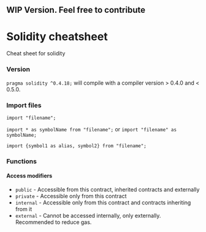 ## WIP Version. Feel free to contribute

# Solidity cheatsheet
Cheat sheet for solidity

### Version

```pragma solidity ^0.4.18;```  will compile with a compiler version  > 0.4.0 and < 0.5.0.

### Import files

```import "filename";```

```import * as symbolName from "filename";``` or ```import "filename" as symbolName;```

```import {symbol1 as alias, symbol2} from "filename";```

### Functions

#### Access modifiers

- ```public``` - Accessible from this contract, inherited contracts and externally
- ```private``` - Accessible only from this contract
- ```internal``` - Accessible only from this contract and contracts inheriting from it
- ```external``` - Cannot be accessed internally, only externally. Recommended to reduce gas.
